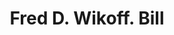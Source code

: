 ---
doi: 10.7916/D80G4XB1
date_other: '1900'
date_other_textual: 1900-1909
form: printed ephemera
genre:
- Invoices
name:
- Fred D. Wikoff
object_in_context_url: https://biggert.cul.columbia.edu/items/view/ave_biggert_01902
subject_hierarchical_geographic:
- Red Bank, New Jersey, United States
subject_name:
- Fred D. Wikoff
title: Fred D. Wikoff. Bill
sort_title: Fred D. Wikoff. Bill
call_number: ave_biggert_01902
coordinates:
- 40.348697,-74.066472
pid: ave_biggert_01902
identifiers: ave_biggert_01902
canvas_id: ldpd:397160
permalink: "/items/ave_biggert_01902/"
layout: iiif-image-page
---